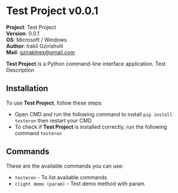 # Test Project v0.0.1

**Project**: Test Project
<br>**Version**: 0.0.1
<br>**OS**: Microsoft / Windows
<br>**Author**: Irakli Gzirishvili
<br>**Mail**: gziraklirex@gmail.com

**Test Project** is a Python command-line interface application. Test Description

## Installation

To use **Test Project**, follow these steps:

- Open CMD and run the following command to install `pip install testeron` then restart your CMD
- To check if **Test Project** is installed correctly, run the following command `testeron`

## Commands

These are the available commands you can use:

- `testeron` - To list available commands
- `clight demo (param)` - Test demo method with param
